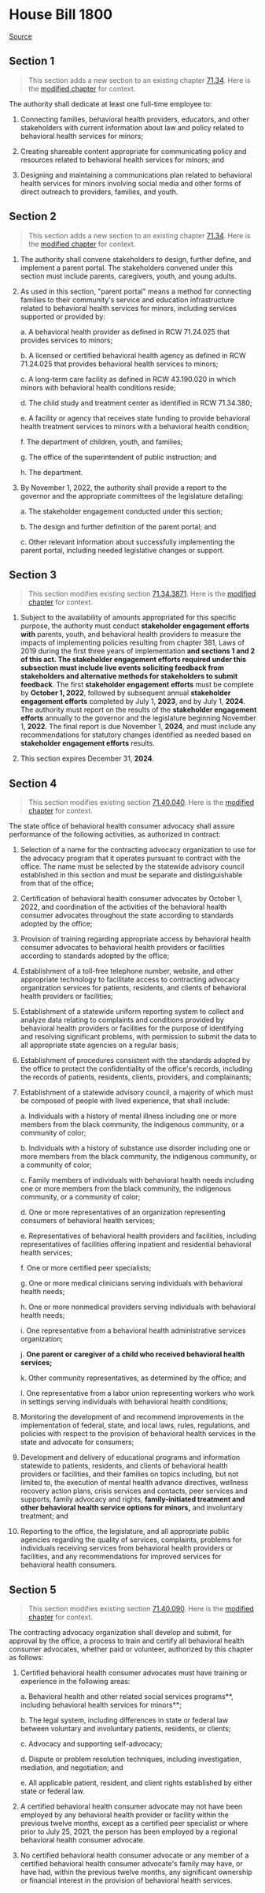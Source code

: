 # House Bill 1800

[Source](http://lawfilesext.leg.wa.gov/biennium/2021-22/Pdf/Bills/House%20Bills/1800.pdf)
## Section 1
> This section adds a new section to an existing chapter [71.34](/rcw/71_mental_illness/71.34_behavioral_health_services_for_minors.md). Here is the [modified chapter](rcw/71_mental_illness/71.34_behavioral_health_services_for_minors.md) for context.

The authority shall dedicate at least one full-time employee to:

1. Connecting families, behavioral health providers, educators, and other stakeholders with current information about law and policy related to behavioral health services for minors;

2. Creating shareable content appropriate for communicating policy and resources related to behavioral health services for minors; and

3. Designing and maintaining a communications plan related to behavioral health services for minors involving social media and other forms of direct outreach to providers, families, and youth.


## Section 2
> This section adds a new section to an existing chapter [71.34](/rcw/71_mental_illness/71.34_behavioral_health_services_for_minors.md). Here is the [modified chapter](rcw/71_mental_illness/71.34_behavioral_health_services_for_minors.md) for context.

1. The authority shall convene stakeholders to design, further define, and implement a parent portal. The stakeholders convened under this section must include parents, caregivers, youth, and young adults.

2. As used in this section, "parent portal" means a method for connecting families to their community's service and education infrastructure related to behavioral health services for minors, including services supported or provided by:

    a. A behavioral health provider as defined in RCW 71.24.025 that provides services to minors;

    b. A licensed or certified behavioral health agency as defined in RCW 71.24.025 that provides behavioral health services to minors;

    c. A long-term care facility as defined in RCW 43.190.020 in which minors with behavioral health conditions reside;

    d. The child study and treatment center as identified in RCW 71.34.380;

    e. A facility or agency that receives state funding to provide behavioral health treatment services to minors with a behavioral health condition;

    f. The department of children, youth, and families;

    g. The office of the superintendent of public instruction; and

    h. The department.

3. By November 1, 2022, the authority shall provide a report to the governor and the appropriate committees of the legislature detailing:

    a. The stakeholder engagement conducted under this section;

    b. The design and further definition of the parent portal; and

    c. Other relevant information about successfully implementing the parent portal, including needed legislative changes or support.


## Section 3
> This section modifies existing section [71.34.3871](/rcw/71_mental_illness/71.34_behavioral_health_services_for_minors.md). Here is the [modified chapter](rcw/71_mental_illness/71.34_behavioral_health_services_for_minors.md) for context.

1. Subject to the availability of amounts appropriated for this specific purpose, the authority must conduct **stakeholder engagement efforts with** parents, youth, and behavioral health providers to measure the impacts of implementing policies resulting from chapter 381, Laws of 2019 during the first three years of implementation **and sections 1 and 2 of this act. The stakeholder engagement efforts required under this subsection must include live events soliciting feedback from stakeholders and alternative methods for stakeholders to submit feedback**. The first **stakeholder engagement efforts** must be complete by **October 1, 2022**, followed by subsequent annual **stakeholder engagement efforts** completed by July 1, **2023**, and by July 1, **2024**. The authority must report on the results of the **stakeholder engagement efforts** annually to the governor and the legislature beginning November 1, **2022**. The final report is due November 1, **2024**, and must include any recommendations for statutory changes identified as needed based on **stakeholder engagement efforts** results.

2. This section expires December 31, **2024**.


## Section 4
> This section modifies existing section [71.40.040](/rcw/71_mental_illness/71.40_office_of_behavioral_health_consumer_advocacy.md). Here is the [modified chapter](rcw/71_mental_illness/71.40_office_of_behavioral_health_consumer_advocacy.md) for context.

The state office of behavioral health consumer advocacy shall assure performance of the following activities, as authorized in contract:

1. Selection of a name for the contracting advocacy organization to use for the advocacy program that it operates pursuant to contract with the office. The name must be selected by the statewide advisory council established in this section and must be separate and distinguishable from that of the office;

2. Certification of behavioral health consumer advocates by October 1, 2022, and coordination of the activities of the behavioral health consumer advocates throughout the state according to standards adopted by the office;

3. Provision of training regarding appropriate access by behavioral health consumer advocates to behavioral health providers or facilities according to standards adopted by the office;

4. Establishment of a toll-free telephone number, website, and other appropriate technology to facilitate access to contracting advocacy organization services for patients, residents, and clients of behavioral health providers or facilities;

5. Establishment of a statewide uniform reporting system to collect and analyze data relating to complaints and conditions provided by behavioral health providers or facilities for the purpose of identifying and resolving significant problems, with permission to submit the data to all appropriate state agencies on a regular basis;

6. Establishment of procedures consistent with the standards adopted by the office to protect the confidentiality of the office's records, including the records of patients, residents, clients, providers, and complainants;

7. Establishment of a statewide advisory council, a majority of which must be composed of people with lived experience, that shall include:

    a. Individuals with a history of mental illness including one or more members from the black community, the indigenous community, or a community of color;

    b. Individuals with a history of substance use disorder including one or more members from the black community, the indigenous community, or a community of color;

    c. Family members of individuals with behavioral health needs including one or more members from the black community, the indigenous community, or a community of color;

    d. One or more representatives of an organization representing consumers of behavioral health services;

    e. Representatives of behavioral health providers and facilities, including representatives of facilities offering inpatient and residential behavioral health services;

    f. One or more certified peer specialists;

    g. One or more medical clinicians serving individuals with behavioral health needs;

    h. One or more nonmedical providers serving individuals with behavioral health needs;

    i. One representative from a behavioral health administrative services organization;

    j. **One parent or caregiver of a child who received behavioral health services;**

    k. Other community representatives, as determined by the office; and

    l. One representative from a labor union representing workers who work in settings serving individuals with behavioral health conditions;

8. Monitoring the development of and recommend improvements in the implementation of federal, state, and local laws, rules, regulations, and policies with respect to the provision of behavioral health services in the state and advocate for consumers;

9. Development and delivery of educational programs and information statewide to patients, residents, and clients of behavioral health providers or facilities, and their families on topics including, but not limited to, the execution of mental health advance directives, wellness recovery action plans, crisis services and contacts, peer services and supports, family advocacy and rights, **family-initiated treatment and other behavioral health service options for minors,** and involuntary treatment; and

10. Reporting to the office, the legislature, and all appropriate public agencies regarding the quality of services, complaints, problems for individuals receiving services from behavioral health providers or facilities, and any recommendations for improved services for behavioral health consumers.


## Section 5
> This section modifies existing section [71.40.090](/rcw/71_mental_illness/71.40_office_of_behavioral_health_consumer_advocacy.md). Here is the [modified chapter](rcw/71_mental_illness/71.40_office_of_behavioral_health_consumer_advocacy.md) for context.

The contracting advocacy organization shall develop and submit, for approval by the office, a process to train and certify all behavioral health consumer advocates, whether paid or volunteer, authorized by this chapter as follows:

1. Certified behavioral health consumer advocates must have training or experience in the following areas:

    a. Behavioral health and other related social services programs**, including behavioral health services for minors**;

    b. The legal system, including differences in state or federal law between voluntary and involuntary patients, residents, or clients;

    c. Advocacy and supporting self-advocacy;

    d. Dispute or problem resolution techniques, including investigation, mediation, and negotiation; and

    e. All applicable patient, resident, and client rights established by either state or federal law.

2. A certified behavioral health consumer advocate may not have been employed by any behavioral health provider or facility within the previous twelve months, except as a certified peer specialist or where prior to July 25, 2021, the person has been employed by a regional behavioral health consumer advocate.

3. No certified behavioral health consumer advocate or any member of a certified behavioral health consumer advocate's family may have, or have had, within the previous twelve months, any significant ownership or financial interest in the provision of behavioral health services.

